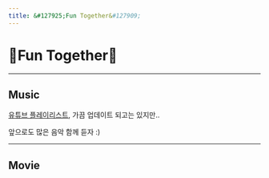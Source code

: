 ```yaml
---
title: &#127925;Fun Together&#127909;
---
```


# &#127925;Fun Together&#127909;
---
## Music

[유튜브 플레이리스트](https://youtube.com/playlist?list=PL0uBPyMURsH5lRJt9u5ShHHf7jg0w3cIC), 가끔 업데이트 되고는 있지만..

앞으로도 많은 음악 함께 듣자 :)

---
## Movie
